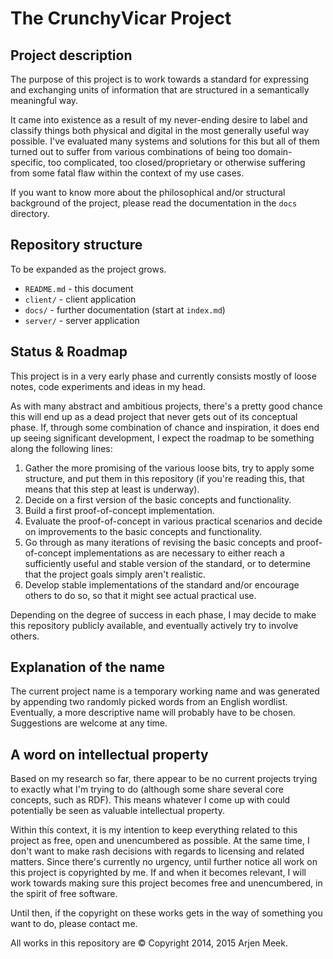 # The CrunchyVicar Project

## Project description

The purpose of this project is to work towards a standard for expressing and exchanging units of information that are structured in a semantically meaningful way.

It came into existence as a result of my never-ending desire to label and classify things both physical and digital in the most generally useful way possible. I've evaluated many systems and solutions for this but all of them turned out to suffer from various combinations of being too domain-specific, too complicated, too closed/proprietary or otherwise suffering from some fatal flaw within the context of my use cases.

If you want to know more about the philosophical and/or structural background of the project, please read the documentation in the `docs` directory.


## Repository structure

To be expanded as the project grows.

- `README.md` - this document
- `client/` - client application
- `docs/` - further documentation (start at `index.md`)
- `server/` - server application


## Status & Roadmap

This project is in a very early phase and currently consists mostly of loose notes, code experiments and ideas in my head.

As with many abstract and ambitious projects, there's a pretty good chance this will end up as a dead project that never gets out of its conceptual phase. If, through some combination of chance and inspiration, it does end up seeing significant development, I expect the roadmap to be something along the following lines:

1.  Gather the more promising of the various loose bits, try to apply some structure, and put them in this repository (if you're reading this, that means that this step at least is underway).
2.  Decide on a first version of the basic concepts and functionality.
3.  Build a first proof-of-concept implementation.
4.  Evaluate the proof-of-concept in various practical scenarios and decide on improvements to the basic concepts and functionality.
5.  Go through as many iterations of revising the basic concepts and proof-of-concept implementations as are necessary to either reach a sufficiently useful and stable version of the standard, or to determine that the project goals simply aren't realistic.
6.  Develop stable implementations of the standard and/or encourage others to do so, so that it might see actual practical use.

Depending on the degree of success in each phase, I may decide to make this repository publicly available, and eventually actively try to involve others.


## Explanation of the name

The current project name is a temporary working name and was generated by appending two randomly picked words from an English wordlist. Eventually, a more descriptive name will probably have to be chosen. Suggestions are welcome at any time.


## A word on intellectual property

Based on my research so far, there appear to be no current projects trying to exactly what I'm trying to do (although some share several core concepts, such as RDF). This means whatever I come up with could potentially be seen as valuable intellectual property.

Within this context, it is my intention to keep everything related to this project as free, open and unencumbered as possible. At the same time, I don't want to make rash decisions with regards to licensing and related matters. Since there's currently no urgency, until further notice all work on this project is copyrighted by me. If and when it becomes relevant, I will work towards making sure this project becomes free and unencumbered, in the spirit of free software.

Until then, if the copyright on these works gets in the way of something you want to do, please contact me.


All works in this repository are © Copyright 2014, 2015 Arjen Meek.

